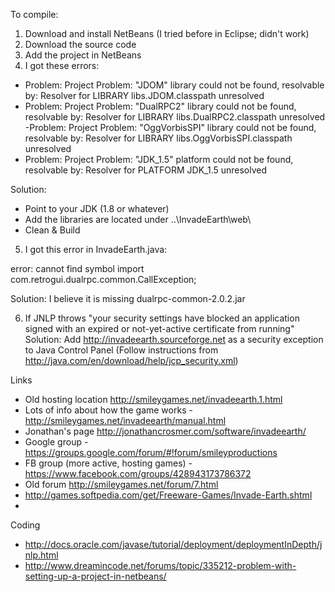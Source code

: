 To compile:

1. Download and install NetBeans (I tried before in Eclipse; didn't work)
2. Download the source code
3. Add the project in NetBeans
4. I got these errors:

- Problem: Project Problem: "JDOM" library could not be found, resolvable by: Resolver for LIBRARY libs.JDOM.classpath unresolved
- Problem: Project Problem: "DualRPC2" library could not be found, resolvable by: Resolver for LIBRARY libs.DualRPC2.classpath unresolved
-Problem: Project Problem: "OggVorbisSPI" library could not be found, resolvable by: Resolver for LIBRARY libs.OggVorbisSPI.classpath unresolved
- Problem: Project Problem: "JDK_1.5" platform could not be found, resolvable by: Resolver for PLATFORM JDK_1.5 unresolved

Solution:
- Point to your JDK (1.8 or whatever)
- Add the libraries are located under ..\InvadeEarth\web\
- Clean & Build

5. I got this error in InvadeEarth.java:

error: cannot find symbol import com.retrogui.dualrpc.common.CallException;

Solution: I believe it is missing dualrpc-common-2.0.2.jar

6. If JNLP throws "your security settings have blocked an application signed with an expired or not-yet-active certificate from running"
Solution: Add http://invadeearth.sourceforge.net as a security exception to Java Control Panel (Follow instructions from http://java.com/en/download/help/jcp_security.xml)



Links
* Old hosting location http://smileygames.net/invadeearth.1.html
* Lots of info about how the game works - http://smileygames.net/invadeearth/manual.html
* Jonathan's page http://jonathancrosmer.com/software/invadeearth/
* Google group - https://groups.google.com/forum/#!forum/smileyproductions
* FB group (more active, hosting games) - https://www.facebook.com/groups/428943173786372
* Old forum http://smileygames.net/forum/7.html
* http://games.softpedia.com/get/Freeware-Games/Invade-Earth.shtml
* 
Coding
* http://docs.oracle.com/javase/tutorial/deployment/deploymentInDepth/jnlp.html
* http://www.dreamincode.net/forums/topic/335212-problem-with-setting-up-a-project-in-netbeans/
